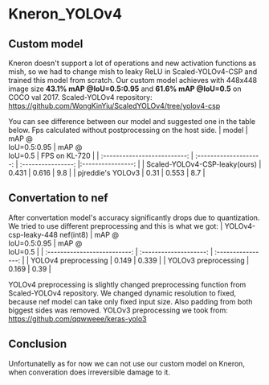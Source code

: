 # Kneron_YOLOv4
## Custom model
Kneron doesn't support a lot of operations and new activation functions as mish, so we had to change mish to leaky ReLU in Scaled-YOLOv4-CSP and trained this model from scratch. Our custom model achieves with 448x448 image size **43.1% mAP @IoU=0.5:0.95**  and **61.6% mAP @IoU=0.5** on COCO val 2017.
Scaled-YOLOv4 repository: https://github.com/WongKinYiu/ScaledYOLOv4/tree/yolov4-csp

You can see difference between our model and suggested one in the table below. Fps calculated without postprocessing on the host side.
|              model             | mAP @<br>IoU=0.5:0.95  |  mAP @<br>IoU=0.5  |   FPS on KL-720  |
| :--------------------------:   | :--------------------: | :----------------: |:----------------: |
| Scaled-YOLOv4-CSP-leaky(ours)  | 0.431                  | 0.616              | 9.8               |
|      pjreddie's YOLOv3         | 0.31                   | 0.553              | 8.7               |

## Convertation to nef
After convertation model's accuracy significantly drops due to quantization. We tried to use different preprocessing and this is what we got:
| YOLOv4-csp-leaky-448 nef(int8) | mAP @<br>IoU=0.5:0.95  |  mAP @<br>IoU=0.5  |
| :--------------------------:   | :--------------------: | :----------------: |
| YOLOv4 preprocessing           | 0.149                  | 0.339              |
| YOLOv3 preprocessing           | 0.169                  | 0.39               |

YOLOv4 preprocessing is slightly changed preprocessing function from Scaled-YOLOv4 repository. We changed dynamic resolution to fixed, because nef model can take only fixed input size. Also padding from both biggest sides was removed. 
YOLOv3 preprocessing we took from: https://github.com/qqwweee/keras-yolo3
## Conclusion
Unfortunatelly as for now we can not use our custom model on Kneron, when converation does irreversible damage to it. 





